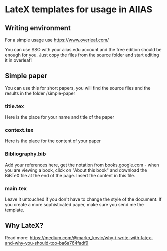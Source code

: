# LateX templates for usage in AIIAS

## Writing environment

For a simple usage use https://www.overleaf.com/

You can use SSO with your aiias.edu account and the free edition should be enough for you. Just copy the files from the source folder and start editing it in overleaf!

## Simple paper

You can use this for short papers, you will find the source files and the results in the folder /simple-paper

### title.tex

Here is the place for your name and title of the paper

### context.tex

Here is the place for the content of your paper

### Bibliography.bib

Add your references here, get the notation from books.google.com - when you are viewing a book, click on "About this book" and download the BiBTeX file at the end of the page. Insert the content in this file.

### main.tex

Leave it untouched if you don't have to change the style of the document. If you create a more sophisticated paper, make sure you send me the template.

## Why LateX?

Read more: https://medium.com/@marko_kovic/why-i-write-with-latex-and-why-you-should-too-ba6a764fadf9
